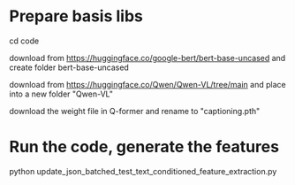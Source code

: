 # Prepare basis libs

cd code 

download from https://huggingface.co/google-bert/bert-base-uncased and create folder bert-base-uncased

download from https://huggingface.co/Qwen/Qwen-VL/tree/main and place into a new folder "Qwen-VL" 

download the weight file in Q-former and rename to "captioning.pth" 

# Run the code, generate the features  

python update_json_batched_test_text_conditioned_feature_extraction.py 


